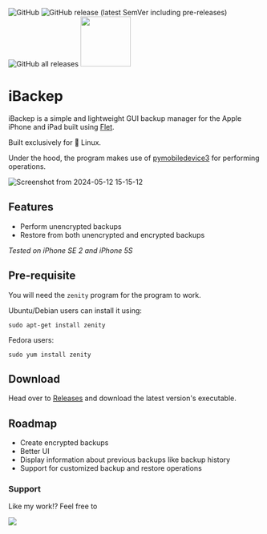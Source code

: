 <img alt="GitHub" src="https://img.shields.io/github/license/redromnon/ibackep?style=flat-square"> <img alt="GitHub release (latest SemVer including pre-releases)" src="https://img.shields.io/github/v/release/redromnon/ibackep?include_prereleases&style=flat-square"> <img alt="GitHub all releases" src="https://img.shields.io/github/downloads/redromnon/ibackep/total?color=green&style=flat-square"> <a href="https://www.buymeacoffee.com/redromnon"><img src="https://img.buymeacoffee.com/button-api/?text=Buy me a coffee&emoji=&slug=redromnon&button_colour=FFDD00&font_colour=000000&font_family=Poppins&outline_colour=000000&coffee_colour=ffffff" width=100 /></a>

# iBackep
iBackep is a simple and lightweight GUI backup manager for the Apple iPhone and iPad built using [Flet](https://github.com/flet-dev/flet). 

Built exclusively for 🐧 Linux.

Under the hood, the program makes use of [pymobiledevice3](https://github.com/doronz88/pymobiledevice3) for performing operations.

![Screenshot from 2024-05-12 15-15-12](https://github.com/redromnon/iBackep/assets/74495920/0635c6b1-175e-4ac4-b7d1-162310f851e8)

## Features
- Perform unencrypted backups
- Restore from both unencrypted and encrypted backups

*Tested on iPhone SE 2 and iPhone 5S*


## Pre-requisite
You will need the `zenity` program for the program to work.

Ubuntu/Debian users can install it using:
```
sudo apt-get install zenity
```
Fedora users:
```
sudo yum install zenity
```

## Download
Head over to [Releases](https://github.com/redromnon/iBackep/releases) and download the latest version's executable.


## Roadmap
- Create encrypted backups
- Better UI
- Display information about previous backups like backup history
- Support for customized backup and restore operations

### Support
Like my work!? Feel free to 

<a href="https://www.buymeacoffee.com/redromnon"><img src="https://img.buymeacoffee.com/button-api/?text=Buy me a coffee&emoji=&slug=redromnon&button_colour=FFDD00&font_colour=000000&font_family=Poppins&outline_colour=000000&coffee_colour=ffffff" /></a>

